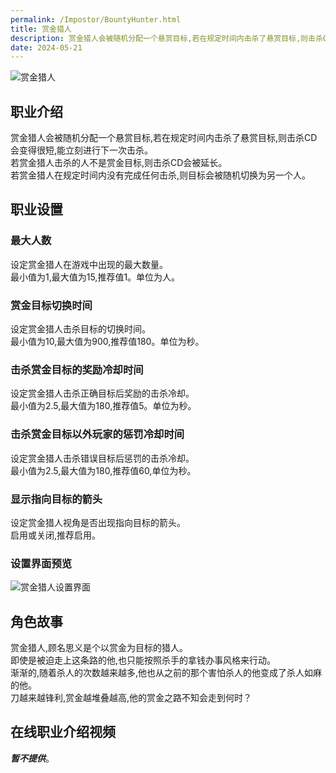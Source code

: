```yaml
---
permalink: /Impostor/BountyHunter.html
title: 赏金猎人
description: 赏金猎人会被随机分配一个悬赏目标,若在规定时间内击杀了悬赏目标,则击杀CD会变得很短,能立刻进行下一次击杀。若赏金猎人击杀的人不是赏金目标,则击杀CD会被延长。若赏金猎人在规定时间内没有完成任何击杀,则目标会被随机切换为另一个人。
date: 2024-05-21
---
```

![赏金猎人](https://cn-sy1.rains3.com/xtremewave/BountyHunter.png)
## 职业介绍
赏金猎人会被随机分配一个悬赏目标,若在规定时间内击杀了悬赏目标,则击杀CD会变得很短,能立刻进行下一次击杀。<br>
若赏金猎人击杀的人不是赏金目标,则击杀CD会被延长。<br>
若赏金猎人在规定时间内没有完成任何击杀,则目标会被随机切换为另一个人。
## 职业设置
### 最大人数
设定赏金猎人在游戏中出现的最大数量。<br>
最小值为1,最大值为15,推荐值1。单位为人。
### 赏金目标切换时间
设定赏金猎人击杀目标的切换时间。<br>
最小值为10,最大值为900,推荐值180。单位为秒。
### 击杀赏金目标的奖励冷却时间
设定赏金猎人击杀正确目标后奖励的击杀冷却。<br>
最小值为2.5,最大值为180,推荐值5。单位为秒。
### 击杀赏金目标以外玩家的惩罚冷却时间
设定赏金猎人击杀错误目标后惩罚的击杀冷却。<br>
最小值为2.5,最大值为180,推荐值60,单位为秒。
### 显示指向目标的箭头
设定赏金猎人视角是否出现指向目标的箭头。<br>
启用或关闭,推荐启用。
### 设置界面预览
![赏金猎人设置界面](https://cn-sy1.rains3.com/xtremewave/BountyHunter-OptUI.png)
## 角色故事
赏金猎人,顾名思义是个以赏金为目标的猎人。<br>
即使是被迫走上这条路的他,也只能按照杀手的拿钱办事风格来行动。<br>
渐渐的,随着杀人的次数越来越多,他也从之前的那个害怕杀人的他变成了杀人如麻的他。<br>
刀越来越锋利,赏金越堆叠越高,他的赏金之路不知会走到何时？
## 在线职业介绍视频
***暂不提供***。